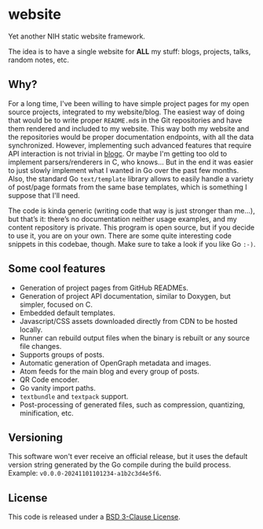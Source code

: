 # website
Yet another NIH static website framework.

The idea is to have a single website for **ALL** my stuff: blogs, projects, talks, random notes, etc.

## Why?
For a long time, I've been willing to have simple project pages for my open source projects, integrated to my website/blog. The easiest way of doing that would be to write proper `README.md`s in the Git repositories and have them rendered and included to my website. This way both my website and the repositories would be proper documentation endpoints, with all the data synchronized. However, implementing such advanced features that require API interaction is not trivial in [blogc](https://blogc.rgm.io/). Or maybe I'm getting too old to implement parsers/renderers in C, who knows… But in the end it was easier to just slowly implement what I wanted in Go over the past few months. Also, the standard Go `text/template` library allows to easily handle a variety of post/page formats from the same base templates, which is something I suppose that I'll need.

The code is kinda generic (writing code that way is just stronger than me...), but that’s it: there’s no documentation neither usage examples, and my content repository is private. This program is open source, but if you decide to use it, you are on your own. There are some quite interesting code snippets in this codebae, though. Make sure to take a look if you like Go `:-)`.

## Some cool features
- Generation of project pages from GitHub READMEs.
- Generation of project API documentation, similar to Doxygen, but simpler, focused on C.
- Embedded default templates.
- Javascript/CSS assets downloaded directly from CDN to be hosted locally.
- Runner can rebuild output files when the binary is rebuilt or any source file changes.
- Supports groups of posts.
- Automatic generation of OpenGraph metadata and images.
- Atom feeds for the main blog and every group of posts.
- QR Code encoder.
- Go vanity import paths.
- `textbundle` and `textpack` support.
- Post-processing of generated files, such as compression, quantizing, minification, etc.

## Versioning
This software won't ever receive an official release, but it uses the default version string generated by the Go compile during the build process. Example: `v0.0.0-20241101101234-a1b2c3d4e5f6`.

## License
This code is released under a [BSD 3-Clause License](LICENSE).
